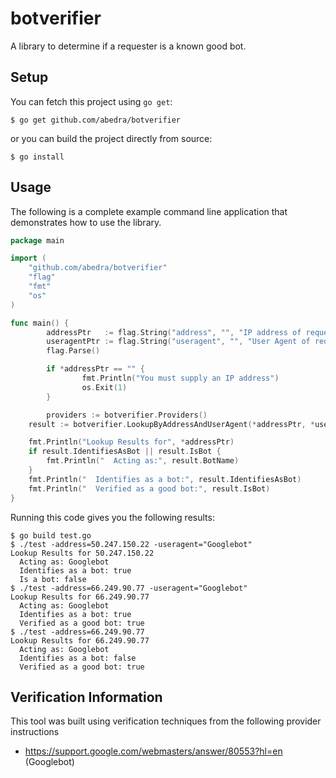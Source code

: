 # botverifier

A library to determine if a requester is a known good bot.

## Setup

You can fetch this project using `go get`:

```
$ go get github.com/abedra/botverifier
```

or you can build the project directly from source:

```
$ go install
```

## Usage

The following is a complete example command line application that
demonstrates how to use the library.

```go
package main

import (
	"github.com/abedra/botverifier"
	"flag"
	"fmt"
	"os"
)

func main() {
        addressPtr   := flag.String("address", "", "IP address of requester")
        useragentPtr := flag.String("useragent", "", "User Agent of requester")
        flag.Parse()

        if *addressPtr == "" {
                fmt.Println("You must supply an IP address")
                os.Exit(1)
        }

        providers := botverifier.Providers()
	result := botverifier.LookupByAddressAndUserAgent(*addressPtr, *useragentPtr, providers)

	fmt.Println("Lookup Results for", *addressPtr)
	if result.IdentifiesAsBot || result.IsBot {
		fmt.Println("  Acting as:", result.BotName)
	}
	fmt.Println("  Identifies as a bot:", result.IdentifiesAsBot)
	fmt.Println("  Verified as a good bot:", result.IsBot)
}
```

Running this code gives you the following results:

```
$ go build test.go
$ ./test -address=50.247.150.22 -useragent="Googlebot"
Lookup Results for 50.247.150.22
  Acting as: Googlebot
  Identifies as a bot: true
  Is a bot: false
$ ./test -address=66.249.90.77 -useragent="Googlebot"
Lookup Results for 66.249.90.77
  Acting as: Googlebot
  Identifies as a bot: true
  Verified as a good bot: true
$ ./test -address=66.249.90.77
Lookup Results for 66.249.90.77
  Acting as: Googlebot
  Identifies as a bot: false
  Verified as a good bot: true
```

## Verification Information

This tool was built using verification techniques from the following provider instructions

* https://support.google.com/webmasters/answer/80553?hl=en (Googlebot)
